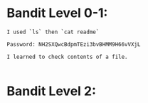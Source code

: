 # Bandit Level 0-1:

~~~
I used `ls` then `cat readme`    

Password: NH2SXQwcBdpmTEzi3bvBHMM9H66vVXjL

I learned to check contents of a file.


~~~    

# Bandit Level 2:

~~~

~~~
